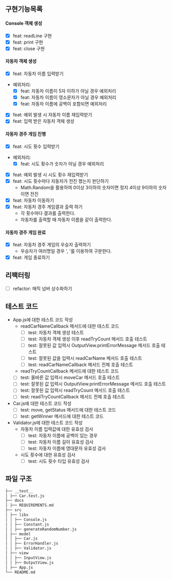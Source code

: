 ## 구현기능목록

#### Console 객체 생성

- [x] feat: readLine 구현
- [x] feat: print 구현
- [x] feat: close 구현

#### 자동차 객체 생성

- [x] feat: 자동차 이름 입력받기
- 예외처리:
  - [x] feat: 자동차 이름이 5자 이하가 아닐 경우 예외처리
  - [x] feat: 자동차 이름이 영소문자가 아닐 경우 예외처리
  - [x] feat: 자동차 이름에 공백이 포함되면 예외처리
- [x] feat: 예외 발생 시 자동차 이름 재입력받기
- [x] feat: 입력 받은 자동차 객체 생성

#### 자동차 경주 게임 진행

- [x] feat: 시도 횟수 입력받기
- 예외처리:
  - [x] feat: 시도 횟수가 숫자가 아닐 경우 예외처리
- [x] feat: 예외 발생 시 시도 횟수 재입력받기
- [x] feat: 시도 횟수마다 자동차가 전진 했는지 판단하기
  - Math.Random을 활용하여 0이상 3이하의 숫자이면 정지 4이상 9이하의 숫자이면 전진
- [x] feat: 자동차 이동하기
- [x] feat: 자동차 경주 게임결과 출력 하기
  - 각 횟수마다 결과를 출력한다.
  - 자동차를 출력할 때 자동차 이름을 같이 출력한다.

#### 자동차 경주 게임 완료

- [x] feat: 자동차 경주 게임의 우승자 출력하기
  - 우승자가 여러명일 경우 ', '를 이용하여 구분한다.
- [x] feat: 게임 종료하기

## 리팩터링

- [ ] refactor: 매직 넘버 상수화하기

## 테스트 코드

- App.js에 대한 테스트 코드 작성
  - readCarNameCallback 메서드에 대한 테스트 코드
    - [ ] test: 자동차 객체 생성 테스트
    - [ ] test: 자동차 객체 생성 이후 readTryCount 메서드 호출 테스트
    - [ ] test: 잘못된 값 입력시 OutputView.printErrorMessage 메서드 호출 테스트
    - [ ] test: 잘못된 값을 입력시 readCarName 메서드 호출 테스트
    - [ ] test: readCarNameCallback 메서드 전체 호출 테스트
  - readTryCountCallback 메서드에 대한 테스트 코드
  - [ ] test: 올바른 값 입력시 moveCar 메서드 호출 테스트
  - [ ] test: 잘못된 값 입력시 OutputView.printErrorMessage 메서드 호출 테스트
  - [ ] test: 잘못된 값 입력시 readTryCount 메서드 호출 테스트
  - [ ] test: readTryCountCallback 메서드 전체 호출 테스트
- Car.js에 대한 테스트 코드 작성
  - [ ] test: move, getStatus 메서드에 대한 테스트 코드
  - [ ] test: getWinner 메서드에 대한 테스트 코드
- Validator.js에 대한 테스트 코드 작성
  - 자동차 이름 입력값에 대한 유효성 검사
    - [ ] test: 자동차 이름에 공백이 있는 경우
    - [ ] test: 자동차 이름 길이 유효성 검사
    - [ ] test: 자동차 이름에 영대문자 유효성 검사
  - 시도 횟수에 대한 유효성 검사
    - [ ] test: 시도 횟수 타입 유효성 검사

## 파일 구조

```bash
├── __test__
│ ├── Car.test.js
├── docs
│ ├── REQUIREMENTS.md
├── src
│ ├── libs
│ │ ├── Console.js
│ │ ├── Constant.js
│ │ ├── generateRandomNumber.js
│ ├── model
│ │ ├── Car.js
│ │ ├── ErrorHandler.js
│ │ ├── Validator.js
│ ├── view
│ │ ├── InputView.js
│ │ ├── OutputView.js
│ ├── App.js
└── README.md
```

